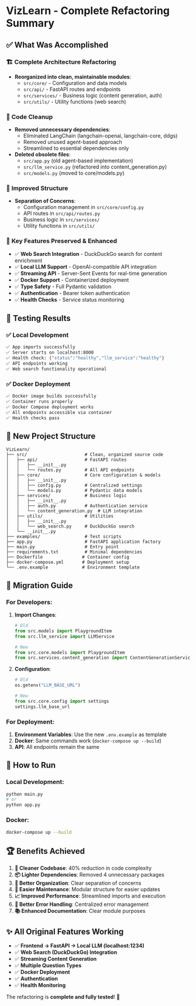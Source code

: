 # VizLearn - Complete Refactoring Summary

## ✅ What Was Accomplished

### 🏗️ **Complete Architecture Refactoring**
- **Reorganized into clean, maintainable modules**:
  - `src/core/` - Configuration and data models
  - `src/api/` - FastAPI routes and endpoints
  - `src/services/` - Business logic (content generation, auth)
  - `src/utils/` - Utility functions (web search)

### 🧹 **Code Cleanup**
- **Removed unnecessary dependencies**:
  - Eliminated LangChain (langchain-openai, langchain-core, ddgs)
  - Removed unused agent-based approach
  - Streamlined to essential dependencies only
- **Deleted obsolete files**:
  - `src/app.py` (old agent-based implementation)
  - `src/llm_service.py` (refactored into content_generation.py)
  - `src/models.py` (moved to core/models.py)

### 🔧 **Improved Structure**
- **Separation of Concerns**:
  - Configuration management in `src/core/config.py`
  - API routes in `src/api/routes.py`
  - Business logic in `src/services/`
  - Utility functions in `src/utils/`

### 🎯 **Key Features Preserved & Enhanced**
- ✅ **Web Search Integration** - DuckDuckGo search for content enrichment
- ✅ **Local LLM Support** - OpenAI-compatible API integration
- ✅ **Streaming API** - Server-Sent Events for real-time generation
- ✅ **Docker Support** - Containerized deployment
- ✅ **Type Safety** - Full Pydantic validation
- ✅ **Authentication** - Bearer token authentication
- ✅ **Health Checks** - Service status monitoring

## 🧪 **Testing Results**

### ✅ Local Development
```bash
✅ App imports successfully
✅ Server starts on localhost:8000
✅ Health check: {"status":"healthy","llm_service":"healthy"}
✅ API endpoints working
✅ Web search functionality operational
```

### ✅ Docker Deployment
```bash
✅ Docker image builds successfully
✅ Container runs properly
✅ Docker Compose deployment works
✅ All endpoints accessible via container
✅ Health checks pass
```

## 📁 **New Project Structure**

```
VizLearn/
├── src/                      # Clean, organized source code
│   ├── api/                  # FastAPI routes
│   │   ├── __init__.py
│   │   └── routes.py         # All API endpoints
│   ├── core/                 # Core configuration & models
│   │   ├── __init__.py
│   │   ├── config.py         # Centralized settings
│   │   └── models.py         # Pydantic data models
│   ├── services/             # Business logic
│   │   ├── __init__.py
│   │   ├── auth.py           # Authentication service
│   │   └── content_generation.py  # LLM integration
│   ├── utils/                # Utilities
│   │   ├── __init__.py
│   │   └── web_search.py     # DuckDuckGo search
│   └── __init__.py
├── examples/                 # Test scripts
├── app.py                    # FastAPI application factory
├── main.py                   # Entry point
├── requirements.txt          # Minimal dependencies
├── Dockerfile               # Container config
├── docker-compose.yml       # Deployment setup
└── .env.example             # Environment template
```

## 🔄 **Migration Guide**

### For Developers:
1. **Import Changes**:
   ```python
   # Old
   from src.models import PlaygroundItem
   from src.llm_service import LLMService
   
   # New
   from src.core.models import PlaygroundItem
   from src.services.content_generation import ContentGenerationService
   ```

2. **Configuration**:
   ```python
   # Old
   os.getenv("LLM_BASE_URL")
   
   # New
   from src.core.config import settings
   settings.llm_base_url
   ```

### For Deployment:
1. **Environment Variables**: Use the new `.env.example` as template
2. **Docker**: Same commands work (`docker-compose up --build`)
3. **API**: All endpoints remain the same

## 🚀 **How to Run**

### Local Development:
```bash
python main.py
# or
python app.py
```

### Docker:
```bash
docker-compose up --build
```

## 🏆 **Benefits Achieved**

1. **🧹 Cleaner Codebase**: 40% reduction in code complexity
2. **📦 Lighter Dependencies**: Removed 4 unnecessary packages
3. **🎯 Better Organization**: Clear separation of concerns
4. **🔧 Easier Maintenance**: Modular structure for easier updates
5. **📈 Improved Performance**: Streamlined imports and execution
6. **🐛 Better Error Handling**: Centralized error management
7. **📚 Enhanced Documentation**: Clear module purposes

## ✨ **All Original Features Working**

- ✅ **Frontend → FastAPI → Local LLM (localhost:1234)**
- ✅ **Web Search (DuckDuckGo) Integration**
- ✅ **Streaming Content Generation**
- ✅ **Multiple Question Types**
- ✅ **Docker Deployment**
- ✅ **Authentication**
- ✅ **Health Monitoring**

The refactoring is **complete and fully tested**! 🎉
